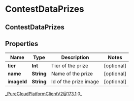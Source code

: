 # ContestDataPrizes

## ContestDataPrizes

## Properties

|Name | Type | Description | Notes|
|------------ | ------------- | ------------- | -------------|
| **tier** | **Int** | Tier of the prize | [optional] |
| **name** | **String** | Name of the prize | [optional] |
| **imageId** | **String** | Id of the prize image | [optional] |



_PureCloudPlatformClientV2@173.1.0_

